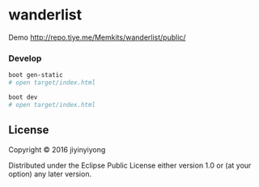 # wanderlist

Demo http://repo.tiye.me/Memkits/wanderlist/public/

### Develop

```bash
boot gen-static
# open target/index.html
```

```bash
boot dev
# open target/index.html
```

## License

Copyright © 2016 jiyinyiyong

Distributed under the Eclipse Public License either version 1.0 or (at
your option) any later version.

